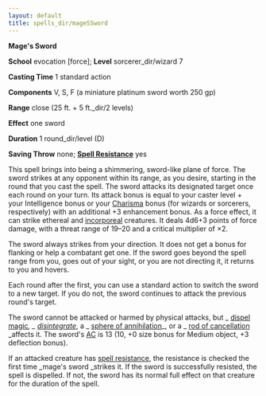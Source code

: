 ```yaml
---
layout: default
title: spells_dir/mageSSword
---
```

 **Mage's Sword**

**School** evocation [force]; **Level** sorcerer_dir/wizard 7

**Casting Time** 1 standard action

**Components** V, S, F (a miniature platinum sword worth 250 gp)

**Range** close (25 ft. + 5 ft._dir/2 levels)

**Effect** one sword

**Duration** 1 round_dir/level (D)

**Saving Throw** none; **[Spell Resistance](../glossary#_spell-resistance)** yes

This spell brings into being a shimmering, sword-like plane of force. The sword strikes at any opponent within its range, as you desire, starting in the round that you cast the spell. The sword attacks its designated target once each round on your turn. Its attack bonus is equal to your caster level + your Intelligence bonus or your [Charisma](../gettingStarted#_charisma-new) bonus (for wizards or sorcerers, respectively) with an additional +3 enhancement bonus. As a force effect, it can strike ethereal and [incorporeal](../glossary#_incorporeal) creatures. It deals 4d6+3 points of force damage, with a threat range of 19–20 and a critical multiplier of ×2.

The sword always strikes from your direction. It does not get a bonus for flanking or help a combatant get one. If the sword goes beyond the spell range from you, goes out of your sight, or you are not directing it, it returns to you and hovers.

Each round after the first, you can use a standard action to switch the sword to a new target. If you do not, the sword continues to attack the previous round's target.

The sword cannot be attacked or harmed by physical attacks, but _ [dispel magic](dispelMagic#_dispel-magic)_, _ [disintegrate](disintegrate#_disintegrate)_, a _ [sphere of annihilation](../magicItems_dir/artifacts#_sphere-of-annihilation)_, or a _ [rod of cancellation](../magicItems_dir/rods#_rod-of-cancellation) _affects it. The sword's [AC](../combat#_armor-class) is 13 (10, +0 size bonus for Medium object, +3 deflection bonus).

If an attacked creature has [spell resistance](../glossary#_spell-resistance), the resistance is checked the first time _mage's sword _strikes it. If the sword is successfully resisted, the spell is dispelled. If not, the sword has its normal full effect on that creature for the duration of the spell.


